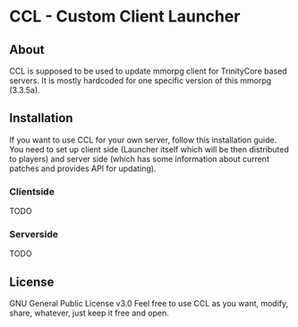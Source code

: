 # CCL - Custom Client Launcher

## About
CCL is supposed to be used to update mmorpg client for TrinityCore based servers. 
It is mostly hardcoded for one specific version of this mmorpg (3.3.5a).

## Installation
If you want to use CCL for your own server, follow this installation guide. You need to
set up client side (Launcher itself which will be then distributed to players) and server side
(which has some information about current patches and provides API for updating).

### Clientside
TODO

### Serverside
TODO

## License
GNU General Public License v3.0
Feel free to use CCL as you want, modify, share, whatever, just keep it free and open.
